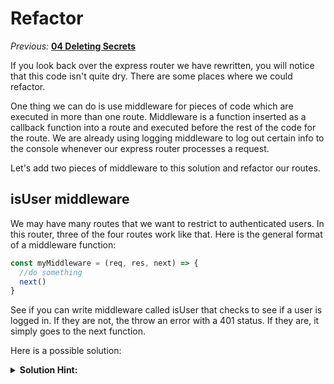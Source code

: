 # Refactor

*Previous:* **[04 Deleting Secrets](./04_Deleting_Secrets.md)**

If you look back over the express router we have rewritten, you will notice that this code isn't quite dry. There are some places where we could refactor. 

One thing we can do is use middleware for pieces of code which are executed in more than one route. Middleware is a function inserted as a callback function into a route and executed before the rest of the code for the route. We are already using logging middleware to log out certain info to the console whenever our express router processes a request.

Let's add two pieces of middleware to this solution and refactor our routes.

## isUser middleware

We may have many routes that we want to restrict to authenticated users. In this router, three of the four routes work like that. Here is the general format of a middleware function:

```javascript
const myMiddleware = (req, res, next) => {
  //do something
  next()
}
```

See if you can write middleware called isUser that checks to see if a user is logged in. If they are not, the throw an error with a 401 status. If they are, it simply goes to the next function.

Here is a possible solution:

<details><summary><strong>Solution Hint:</strong></summary>

```javascript
const isUser = (req, res, next) => {
  if (req.user) {
    next()
  } else {
    res.sendStatus(401)
  }
}
```

Add this to the top of your secrets.js file and then add the middleware to your .post, .put and .delete routes. Be sure to remove the code within the routes that checks to see if a user is logged in. If you did it right, your tests will still pass!

See how tests allow you to refactor with confidence?

Your code should look something like this after you refactor:

<details><summary><strong>Solution Hint:</strong></summary>

```javascript
router.post('/', isUser, (req, res, next) => {
  Secret.create({
    message: req.body.message,
    isPublic: req.body.isPublic,
    userId: req.user.id
  })
    .then(newSecret => res.status(201).json(newSecret))
    .catch(next);
});

router.put('/:id', isUser, (req, res, next) => {
  Secret.findById(req.params.id)
    .then(secret => {
      if (secret.userId !== req.user.id) {
        res.sendStatus(401);
        return;
      }
      return secret.update({ isPublic: req.body.isPublic });
    })
    .then(secret => res.status(200).json(secret))
    .catch(next);
});

router.delete('/:id', isUser, (req, res, next) => {
  Secret.findById(req.params.id)
    .then(secret => {
      if (secret.userId !== req.user.id) {
        res.sendStatus(401);
      } else {
        Secret.destroy({ where: {id: req.params.id }})
        .then(() => res.sendStatus(200));
      }
    })
    .catch(next);
});
```
</details><br />

## belongsTo

You might also notice that for two routes, we have a step where we find the secret and then check to make sure the user owns that before proceeding. Let's see if we can refactor this too. 

Try to make your own middleware or check out the solution below:

<details><summary><strong>Solution Hint:</strong></summary>

```javascript
const belongsTo = (req, res, next) => {
  const userId = req.user.id;
  Secret.findById(req.params.id)
    .then(secret => {
      if (secret.userId !== userId) {
        res.sendStatus(401);
      } else {
        res.user.secret = secret
        next();
      }
    });
};
```
</details><br />

Then you can refactor your put and delete routes to be much simpler. Notice in my solution, in the middleware, I attached the secret to the req.user object so that it's available to use in the put method.

<details><summary><strong>Solution Hint:</strong></summary>

```javascriptrouter.put('/:id', isUser, belongsTo, (req, res, next) => {
  return req.user.secret.update({ isPublic: req.body.isPublic })
    .then(secret => res.status(200).json(secret))
    .catch(next);
});

router.delete('/:id', isUser, belongsTo, (req, res, next) => {
    Secret.destroy({ where: {id: req.params.id }})
      .then(() => res.sendStatus(200))
      .catch(next);
});
```
</details>


